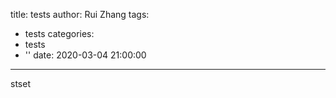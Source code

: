 title: tests
author: Rui Zhang
tags:
  - tests
categories:
  - tests
  - ''
date: 2020-03-04 21:00:00
---
stset